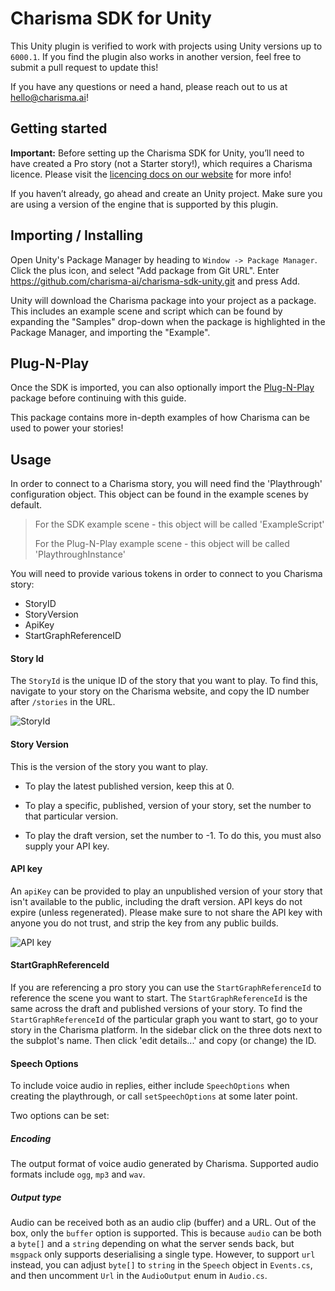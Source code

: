 # Charisma SDK for Unity

This Unity plugin is verified to work with projects using Unity versions up to `6000.1`. If you find the plugin also works in another version, feel free to submit a pull request to update this!

If you have any questions or need a hand, please reach out to us at [hello@charisma.ai](mailto:hello@charisma.ai)!

## Getting started

**Important:** Before setting up the Charisma SDK for Unity, you’ll need to have created a Pro story (not a Starter story!), which requires a Charisma licence. Please visit the [licencing docs on our website](https://charisma.ai/docs/licencing) for more info!

If you haven’t already, go ahead and create an Unity project. Make sure you are using a version of the engine that is supported by this plugin.

## Importing / Installing

Open Unity's Package Manager by heading to `Window -> Package Manager`. Click the plus icon, and select "Add package from Git URL". Enter https://github.com/charisma-ai/charisma-sdk-unity.git and press Add.

Unity will download the Charisma package into your project as a package. This includes an example scene and script which can be found by expanding the "Samples" drop-down when the package is highlighted in the Package Manager, and importing the "Example".

## Plug-N-Play
Once the SDK is imported, you can also optionally import the [Plug-N-Play](https://github.com/charisma-ai/unity-plug-n-play) package before continuing with this guide. 

This package contains more in-depth examples of how Charisma can be used to power your stories!

## Usage
In order to connect to a Charisma story, you will need find the 'Playthrough' configuration object. This object can be found in the example scenes by default.

> For the SDK example scene - this object will be called 'ExampleScript'
> 
> For the Plug-N-Play example scene - this object will be called 'PlaythroughInstance'

You will need to provide various tokens in order to connect to you Charisma story:
- StoryID
- StoryVersion
- ApiKey
- StartGraphReferenceID

#### Story Id

The `StoryId` is the unique ID of the story that you want to play. To find this, navigate to your story on the Charisma website, and copy the ID number after `/stories` in the URL.

![StoryId](https://i.ibb.co/TcxRM8J/story-id.png)

#### Story Version

This is the version of the story you want to play.

- To play the latest published version, keep this at 0.

- To play a specific, published, version of your story, set the number to that particular version.

- To play the draft version, set the number to -1. To do this, you must also supply your API key.

#### API key

An `apiKey` can be provided to play an unpublished version of your story that isn't available to the public, including the draft version. API keys do not expire (unless regenerated). Please make sure to not share the API key with anyone you do not trust, and strip the key from any public builds.

![API key](https://i.ibb.co/X86bNVK/API-key.png)

#### StartGraphReferenceId

If you are referencing a pro story you can use the `StartGraphReferenceId` to reference the scene you want to start. The `StartGraphReferenceId` is the same across the draft and published versions of your story. To find the `StartGraphReferenceId` of the particular graph you want to start, go to your story in the Charisma platform. In the sidebar click on the three dots next to the subplot's name. Then click 'edit details...' and copy (or change) the ID.

#### Speech Options

To include voice audio in replies, either include `SpeechOptions` when creating the playthrough, or call `setSpeechOptions` at some later point.

Two options can be set:

##### Encoding

The output format of voice audio generated by Charisma. Supported audio formats include `ogg`, `mp3` and `wav`.

##### Output type

Audio can be received both as an audio clip (buffer) and a URL. Out of the box, only the `buffer` option is supported. This is because `audio` can be both a `byte[]` and a `string` depending on what the server sends back, but `msgpack` only supports deserialising a single type. However, to support `url` instead, you can adjust `byte[]` to `string` in the `Speech` object in `Events.cs`, and then uncomment `Url` in the `AudioOutput` enum in `Audio.cs`.
